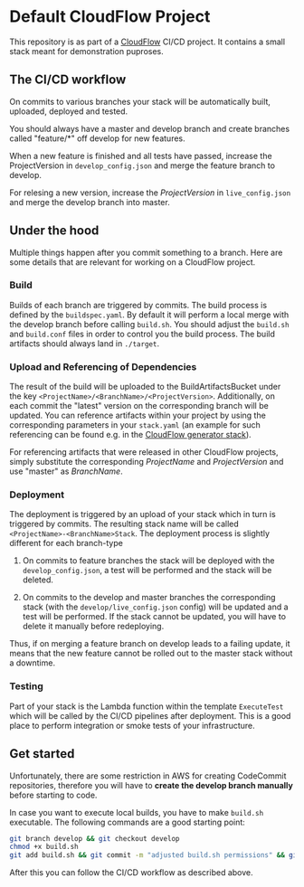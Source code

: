 # Default CloudFlow Project

This repository is as part of a [CloudFlow](https://github.com/MischaPanch/cloudflow) CI/CD project. It contains a small stack meant for demonstration puproses.

## The CI/CD workflow

On commits to various branches your stack will be automatically built, uploaded, deployed and tested. 

You should always have a master and develop branch and create branches called "feature/*" off develop for new features. 

When a new feature is finished and all tests have passed, increase the ProjectVersion in `develop_config.json` and merge the feature branch to develop. 

For relesing a new version, increase the _ProjectVersion_ in `live_config.json` and merge the develop branch into master.

## Under the hood

Multiple things happen after you commit something to a branch. Here are some details that are relevant for working on a CloudFlow project.

### Build

Builds of each branch are triggered by commits. The build process is defined by the `buildspec.yaml`. By default it will perform a local merge with the develop branch before calling `build.sh`. You should adjust the `build.sh` and `build.conf` files in order to control you the build process. The build artifacts should always land in `./target`.

### Upload and Referencing of Dependencies

The result of the build will be uploaded to the BuildArtifactsBucket under the key `<ProjectName>/<BranchName>/<ProjectVersion>`. Additionally, on each commit the "latest" version on the corresponding branch will be updated. You can reference artifacts within your project by using the corresponding parameters in your `stack.yaml` (an example for such referencing can be found e.g. in the [CloudFlow generator stack](https://github.com/MischaPanch/cloudflow/blob/feature/separate-generator-creation/cloudformation/stack/stack.yaml)).

For referencing artifacts that were released in other CloudFlow projects, simply substitute the corresponding _ProjectName_ and _ProjectVersion_ and use "master" as _BranchName_.

### Deployment

The deployment is triggered by an upload of your stack which in turn is triggered by commits. The resulting stack name will be  called `<ProjectName>-<BranchName>Stack`. The deployment process is slightly different for each branch-type

1) On commits to feature branches the stack will be deployed with the `develop_config.json`, a test will be performed and the stack will be deleted.

2) On commits to the develop and master branches the corresponding stack (with the `develop/live_config.json` config) will be updated and a test will be performed. If the stack cannot be updated, you will have to delete it manually before redeploying.

Thus, if on merging a feature branch on develop leads to a failing update, it means that the new feature cannot be rolled out to the master stack without a downtime.

### Testing

Part of your stack is the Lambda function within the template `ExecuteTest` which will be called by the CI/CD pipelines after deployment. This is a good place to perform integration or smoke tests of your infrastructure.

## Get started

Unfortunately, there are some restriction in AWS for creating CodeCommit repositories, therefore you will have to __create the develop branch manually__ before starting to code. 

In case you want to execute local builds, you have to make `build.sh` executable. The following commands are a good starting point:

```bash
git branch develop && git checkout develop
chmod +x build.sh
git add build.sh && git commit -m "adjusted build.sh permissions" && git push
```

After this you can follow the CI/CD workflow as described above.
